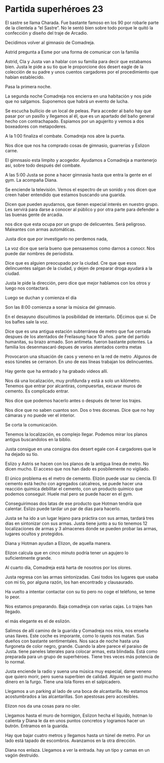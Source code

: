 # Partida superhéroes 23

El sastre se llama Charada. Fue bastante famoso en los 90 por robarle parte de la clientela a “el Sastre”. No le sentó bien sobre todo porque le quitó la confección y diseño del traje de Arcadio. 

Decidimos volver al gimnasio de Comadreja. 

Astrid pregunta a Esme por una forma de comunicar con la familia

Astrid, CIa y Justa van a hablar con su familia para decir que estabamos bien. Justa le pide a su tio que le proporcione dos desert eagle de la colección de su padre y unos cuentos cargadores por el procedimiento que habían establecido. 

Pasa la primera noche.

La segunda noche Comadreja nos encierra en una habitación y nos pide que no salgamos. Suponemos que habrá un evento de lucha. 

Se escucha bullicio de un local de peleas. Para acceder al baño hay que pasar por un pasillo y llegamos al él, que es un apartado del baño general hecho con contrachapado. Espiamos por un agujerito y vemos a dos boxeadores con metapoderes. 

A la 1:00 finaliza el combate. Comadreja nos abre la puerta. 

Nos dice que nos ha comprado cosas de gimnasio, guarrerias y Eslizon carne. 

El gimnsasio esta limpito y acogedor. Ayudamos a Comadreja a mantenerjo así, sobre todo después del combate. 

A las 5:00 Justa se pone a hacer gimnasia hasta que entra la gente en el gym. La acompaña Diana. 

Se enciende la televisión. Vemos el espectro de un sonido y nos dicen que creen haber entendido que estamos buscando una guarida. 

 Dicen que pueden ayudarnos, que tienen especial interés en nuestro grupo. Les servirá para darse a conocer al público y por otra parte para defender a las buenas gente de arcadia. 

nos dice que esta ocupa por un grupo de delicuentes. Será peligroso. Maleantes con armas automáticas. 

Justa dice que por investigarlo no perdemos nada, 

La voz dice que sería bueno que pensasemos como darnos a conocr. Nos puede dar nombres de periodista. 

Dice que es alguien preocupado por la ciudad. Cre que que esos delincuentes salgan de la ciudad, y dejen de preparar droga ayudará a la ciudad. 

Justa le pide la dirección, pero dice que mejor hablamos con los otros y luego nos contactará. 

Luego se duchan y comienza el día

Son las 8:00 comienza a sonar la música del gimnasio. 

En el desayuno discuitimos la posibilidad de intentarlo. DEcimos que sí. De los bafles sale la voz. 

Dice que es una antigua estación subterránea de metro que fue cerrada despues de los atentados de Freilasung hace 10 años. parte del partido humanitas, su brazo armado. Son antimeta. fueron bastante potentes. La familia los desenmascaró depues de varios atentados contra metas

Provocaron una situación de caos y veneno en la red de metro .Algunos de esos túneles se cerranon. En uno de eas líneas trabajan los delincuentes. 

Hay gente que ha entrado y ha grabado videos allí. 

Nos dá una localización, muy profdunda y está a solo un kilómetro. Tenemos que entrar por alcantiras, compuesrtas, excavar muros de cemento. Es complicado entrar. 

Nos dice que podemos hacerlo antes o después de tener los trajes. 

Nos dice que no saben cuantos son. Dos o tres docenas. Dice que no hay cámaras y no puede ver el interior. 

Se corta la comunicación. 

Tenemos la localización, es complejo llegar. Podemos mirar los planos antigus buscandolos en la biblio. 

Justa consigue en una consigna dos desert egale con 4 cargadores que le ha dejado su tio. 

Eslizo y Astris se hacen con los planos de la antigua linea de metro. No dicen mucho. El acceso que nos han dado es posbilemente no vigilado. 

El único problema es el metro de cemento. Elizón puede usar su ciencia. El cemento está hecho con agregados calcalreos, se puede hacer una reacción quimica debilitar el cemento, con un producto quimico que podemos conseguir. Huele mal pero se puede hacer en el gym. 

Conseguirimoas dos latas de ese producto que Hotman tendría que calentar. Eslizo puede tardar un par de dias  para hacerlo. 

Justa se ha ido a  un lugar lejano para práctira con sus armas, tardará tres días en sintonizar con sus armas. Justa tiene junto a su tio tenemos 12 localizaciones de armas y 3 almacenes donde se pueden probar las armas, lugares ocultos y protegidos. 

Diana y Hotman ayudan a Elizon, de aquella manera. 

Elizon calcula que en cinco minuto podría tener un agujero lo suficientmente grande. 

Al cuarto día, Comadreja está harta de nosotros por los olores.  

Justa regresa con las armas sintonizadas. Casi todos los lugares que usaba con mi tío, por alguna razón, los han encontrado y clausaurado. 

Ha vuelto a intentar contactar con su tío pero no coge el teléfono, se teme lo peor. 

Nos estamos preparando. Baja comadreja con varias cajas. Lo trajes han llegado. 

el más elegante es el de eslizón. 






Salimos de allí camino de la guarida y Comadreja nos mira, nos enseña unas llaves. Este coche es imporante, como lo rayeis nos matan. Sus dueños con bastante sentimentales. Nos saca de noche hasta una furgoneta de color negro, grande. Cuando la abre parece el paraiso de Justa. tiene paneles laterales para colocar armas, esta blindada. Está como preparada para un grupo de superhéroes. Tiene tres veces más potencia de lo normal. 


Justa enciende la radio y suena una música muy especial, dame veneno que quiero morir, pero suena superbien de calidad. Alguien se gastó mucho dinero en la furgo. Tiene una lola flores en el salpicadero. 

Llegamos a un parking al lado de una boca de alcantarilla. No estamos acostumbrados a las alcantarillas. Son apestosas pero accesibles. 

Elizon nos da una cosas para no oler. 

Llegamos hasta el muro de hormigon, Eslizon hecha el liquido, hotman lo calienta y Diana le da en unos puntos concretos y logramos hacer un butrón. Entramos en la guarida. 

Hay que bajar cuatro metros y llegamos hasta un túnel de metro. Por un lado está tapado de escombros. Avanzamos en la otra dirección. 

Diana nos enlaza. Llegamos a ver la entrada. hay un tipo y camas en un vagón destruido.